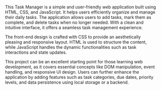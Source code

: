 This Task Manager is a simple and user-friendly web application built using HTML, CSS, and JavaScript. It helps users efficiently organize and manage their daily tasks. The application allows users to add tasks, mark them as complete, and delete tasks when no longer needed. With a clean and intuitive interface, it offers a seamless task management experience.

The front-end design is crafted with CSS to provide an aesthetically pleasing and responsive layout. HTML is used to structure the content, while JavaScript handles the dynamic functionalities such as task interactions and state updates.

This project can be an excellent starting point for those learning web development, as it covers essential concepts like DOM manipulation, event handling, and responsive UI design. Users can further enhance the application by adding features such as task categories, due dates, priority levels, and data persistence using local storage or a backend.
